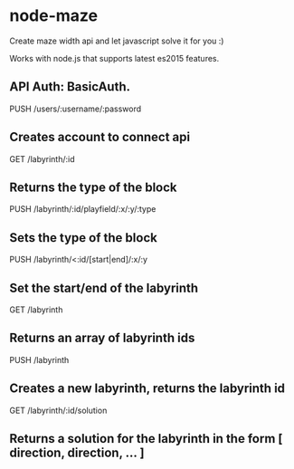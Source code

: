 # node-maze
Create maze width api and let javascript solve it for you :)

Works with node.js that supports latest es2015 features.


API
Auth: BasicAuth.
----
  PUSH /users/:username/:password
  
  Creates account to connect api
  ----
  GET /labyrinth/:id
  
  Returns the type of the block
  ----
  PUSH /labyrinth/:id/playfield/:x/:y/:type
  
  Sets the type of the block
  ----
  PUSH /labyrinth/<:id/[start|end]/:x/:y
  
  Set the start/end of the labyrinth
  -----
  GET /labyrinth
  
  Returns an array of labyrinth ids
  ----
  PUSH /labyrinth
  
  Creates a new labyrinth, returns the labyrinth id
  -----
  GET /labyrinth/:id/solution
  
  Returns a solution for the labyrinth in the form [ direction, direction, ... ]
  ----
